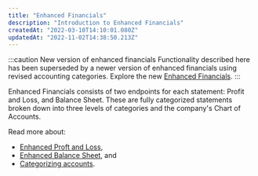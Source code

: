 ```yaml
---
title: "Enhanced Financials"
description: "Introduction to Enhanced Financials"
createdAt: "2022-03-10T14:10:01.080Z"
updatedAt: "2022-11-02T14:38:50.213Z"
---
```


:::caution New version of enhanced financials
Functionality described here has been superseded by a newer version of enhanced financials using revised accounting categories. Explore the new [Enhanced Financials](/assess/reports/enhanced-financials/financials).
:::

Enhanced Financials consists of two endpoints for each statement: Profit and Loss, and Balance Sheet. These are fully categorized statements broken down into three levels of categories and the company's Chart of Accounts.

Read more about: 

- [Enhanced Proft and Loss](/assess/reports/enhanced-financials-legacy/profit-and-loss),
- [Enhanced Balance Sheet](/assess/reports/enhanced-financials-legacy/balance-sheet), and
- [Categorizing accounts](/assess/categories/api-categorization-of-accounts).

